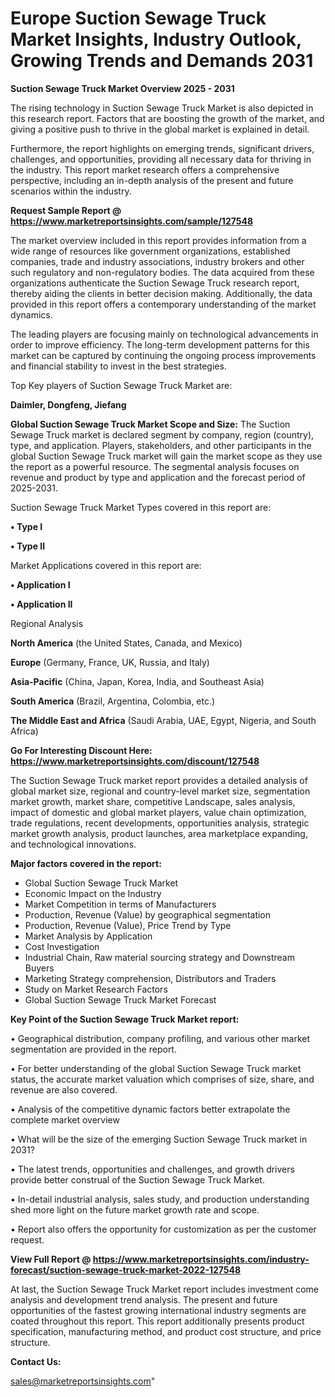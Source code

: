  # Europe Suction Sewage Truck Market Insights, Industry Outlook, Growing Trends and Demands 2031

<Strong> Suction Sewage Truck Market Overview 2025 - 2031</strong>

The rising technology in Suction Sewage Truck Market is also depicted in this research report. Factors that are boosting the growth of the market, and giving a positive push to thrive in the global market is explained in detail.

Furthermore, the report highlights on emerging trends, significant drivers, challenges, and opportunities, providing all necessary data for thriving in the industry. This report market research offers a comprehensive perspective, including an in-depth analysis of the present and future scenarios within the industry.

<strong>Request Sample Report @ <a href=https://www.marketreportsinsights.com/sample/127548>https://www.marketreportsinsights.com/sample/127548</a></strong>

The market overview included in this report provides information from a wide range of resources like government organizations, established companies, trade and industry associations, industry brokers and other such regulatory and non-regulatory bodies. The data acquired from these organizations authenticate the Suction Sewage Truck research report, thereby aiding the clients in better decision making. Additionally, the data provided in this report offers a contemporary understanding of the market dynamics.

The leading players are focusing mainly on technological advancements in order to improve efficiency. The long-term development patterns for this market can be captured by continuing the ongoing process improvements and financial stability to invest in the best strategies.

Top Key players of Suction Sewage Truck Market are:

<strong>Daimler, Dongfeng, Jiefang</strong>

<strong><b>Global Suction Sewage Truck Market Scope and Size:</b></strong>
The Suction Sewage Truck market is declared segment by company, region (country), type, and application. Players, stakeholders, and other participants in the global Suction Sewage Truck market will gain the market scope as they use the report as a powerful resource. The segmental analysis focuses on revenue and product by type and application and the forecast period of 2025-2031.

Suction Sewage Truck Market Types covered in this report are:

<strong>• Type I

• Type II</strong>

Market Applications covered in this report are:

<strong>• Application I

• Application II</strong> 

Regional Analysis

<strong>North America</strong> (the United States, Canada, and Mexico)

<strong>Europe</strong> (Germany, France, UK, Russia, and Italy)

<strong>Asia-Pacific</strong> (China, Japan, Korea, India, and Southeast Asia)

<strong>South America</strong> (Brazil, Argentina, Colombia, etc.)

<strong>The Middle East and Africa</strong> (Saudi Arabia, UAE, Egypt, Nigeria, and South Africa)

<strong>Go For Interesting Discount Here: <a href=https://www.marketreportsinsights.com/discount/127548>https://www.marketreportsinsights.com/discount/127548</a></strong>

The Suction Sewage Truck market report provides a detailed analysis of global market size, regional and country-level market size, segmentation market growth, market share, competitive Landscape, sales analysis, impact of domestic and global market players, value chain optimization, trade regulations, recent developments, opportunities analysis, strategic market growth analysis, product launches, area marketplace expanding, and technological innovations.

<strong><b>Major factors covered in the report:</b></strong>
<ul>
  <li>Global Suction Sewage Truck Market </li>
  <li>Economic Impact on the Industry</li>
  <li>Market Competition in terms of Manufacturers</li>
  <li>Production, Revenue (Value) by geographical segmentation</li>
  <li>Production, Revenue (Value), Price Trend by Type</li>
  <li>Market Analysis by Application</li>
  <li>Cost Investigation</li>
  <li>Industrial Chain, Raw material sourcing strategy and Downstream Buyers</li>
  <li>Marketing Strategy comprehension, Distributors and Traders</li>
  <li>Study on Market Research Factors</li>
  <li>Global Suction Sewage Truck Market Forecast</li>
</ul>

<strong><b>Key Point of the Suction Sewage Truck Market report:</b></strong>

• Geographical distribution, company profiling, and various other market segmentation are provided in the report.

• For better understanding of the global Suction Sewage Truck market status, the accurate market valuation which comprises of size, share, and revenue are also covered.

• Analysis of the competitive dynamic factors better extrapolate the complete market overview

• What will be the size of the emerging Suction Sewage Truck market in 2031?

• The latest trends, opportunities and challenges, and growth drivers provide better construal of the Suction Sewage Truck Market.

• In-detail industrial analysis, sales study, and production understanding shed more light on the future market growth rate and scope.

• Report also offers the opportunity for customization as per the customer request.

<strong><b>View Full Report @ <a href=https://www.marketreportsinsights.com/industry-forecast/suction-sewage-truck-market-2022-127548>https://www.marketreportsinsights.com/industry-forecast/suction-sewage-truck-market-2022-127548</a></b></strong>


At last, the Suction Sewage Truck Market report includes investment come analysis and development trend analysis. The present and future opportunities of the fastest growing international industry segments are coated throughout this report. This report additionally presents product specification, manufacturing method, and product cost structure, and price structure.

<strong>Contact Us:</strong>

sales@marketreportsinsights.com"
